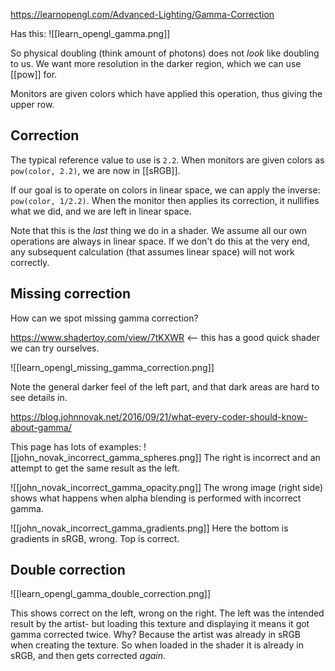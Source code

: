 


https://learnopengl.com/Advanced-Lighting/Gamma-Correction

Has this: ![[learn_opengl_gamma.png]]

So physical doubling (think amount of photons) does not _look_ like doubling to us.
We want more resolution in the darker region, which we can use [[pow]] for.

Monitors are given colors which have applied this operation, thus giving the upper row.

## Correction

The typical reference value to use is `2.2`.
When monitors are given colors as `pow(color, 2.2)`, we are now in [[sRGB]].

If our goal is to operate on colors in linear space, we can apply the inverse: `pow(color, 1/2.2)`. When the monitor then applies its correction, it nullifies what we did, and we are left in linear space.

Note that this is the _last_ thing we do in a shader.
We assume all our own operations are always in linear space.
If we don't do this at the very end, any subsequent calculation (that assumes linear space) will not work correctly.


## Missing correction

How can we spot missing gamma correction?

https://www.shadertoy.com/view/7tKXWR <-- this has a good quick shader we can try ourselves.

![[learn_opengl_missing_gamma_correction.png]]

Note the general darker feel of the left part, and that dark areas are hard to see details in.

https://blog.johnnovak.net/2016/09/21/what-every-coder-should-know-about-gamma/

This page has lots of examples:
![[john_novak_incorrect_gamma_spheres.png]]
The right is incorrect and an attempt to get the same result as the left.

![[john_novak_incorrect_gamma_opacity.png]]
The wrong image (right side) shows what happens when alpha blending is performed with incorrect gamma.

![[john_novak_incorrect_gamma_gradients.png]]
Here the bottom is gradients in sRGB, wrong.
Top is correct.


## Double correction

![[learn_opengl_gamma_double_correction.png]]

This shows correct on the left, wrong on the right.
The left was the intended result by the artist- but loading this texture and displaying it means it got gamma corrected twice.
Why? Because the artist was already in sRGB when creating the texture.
So when loaded in the shader it is already in sRGB, and then gets corrected _again_.

